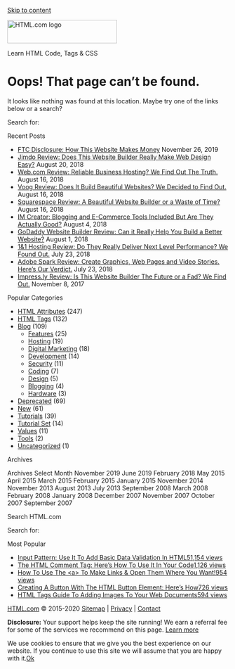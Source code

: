 <a href="#site-main" class="skip-link screen-reader-text">Skip to content</a>

<img src="https://html.com/wp-content/uploads/html-com-logo.png" alt="HTML.com logo" class="custom-logo sp-no-webp" srcset="
                    https://html.com/wp-content/uploads/html-com-logo.png
                  " width="250" height="53" />

[](https://html.com/)

Learn HTML Code, Tags & CSS

Oops! That page can’t be found.
===============================

It looks like nothing was found at this location. Maybe try one of the links below or a search?

<span class="screen-reader-text">Search for:</span>

Recent Posts

-   [FTC Disclosure: How This Website Makes Money](https://html.com/disclosure/) <span class="post-date">November 26, 2019</span>
-   [Jimdo Review: Does This Website Builder Really Make Web Design Easy?](https://html.com/web-hosting/jimdo/) <span class="post-date">August 20, 2018</span>
-   [Web.com Review: Reliable Business Hosting? We Find Out The Truth.](https://html.com/web-hosting/webcom/) <span class="post-date">August 16, 2018</span>
-   [Voog Review: Does It Build Beautiful Websites? We Decided to Find Out.](https://html.com/web-hosting/voog/) <span class="post-date">August 16, 2018</span>
-   [Squarespace Review: A Beautiful Website Builder or a Waste of Time?](https://html.com/web-hosting/squarespace/) <span class="post-date">August 16, 2018</span>
-   [IM Creator: Blogging and E-Commerce Tools Included But Are They Actually Good?](https://html.com/web-hosting/imcreator/) <span class="post-date">August 4, 2018</span>
-   [GoDaddy Website Builder Review: Can it Really Help You Build a Better Website?](https://html.com/web-hosting/godaddyweb/) <span class="post-date">August 1, 2018</span>
-   [1&1 Hosting Review: Do They Really Deliver Next Level Performance? We Found Out.](https://html.com/web-hosting/1-and-1/) <span class="post-date">July 23, 2018</span>
-   [Adobe Spark Review: Create Graphics, Web Pages and Video Stories. Here’s Our Verdict.](https://html.com/web-hosting/adobespark/) <span class="post-date">July 23, 2018</span>
-   [Impress.ly Review: Is This Website Builder The Future or a Fad? We Find Out.](https://html.com/web-hosting/impressly/) <span class="post-date">November 8, 2017</span>

Popular Categories

-   [HTML Attributes](https://html.com/./attributes/ "A complete list (and brief description)  of every attribute in the HTML specification, including the latest additions in HTML5. Click through to view details, code samples and more for each attribute.  Be sure to check out our HTML tags section, too.") (247)
-   [HTML Tags](https://html.com/./tags/ "A complete list (and brief description)  of every tag in the HTML, including the latest additions in HTML5.  Click through to view details, code samples and more for each tag.  Be sure to check out our HTML attributes section, too.") (132)
-   [Blog](https://html.com/./blog/) (109)
    -   [Features](https://html.com/./blog/features/) (25)
    -   [Hosting](https://html.com/./blog/hosting/) (19)
    -   [Digital Marketing](https://html.com/./blog/digital-marketing/) (18)
    -   [Development](https://html.com/./blog/development/) (14)
    -   [Security](https://html.com/./blog/security/) (11)
    -   [Coding](https://html.com/./blog/coding/) (7)
    -   [Design](https://html.com/./blog/design/) (5)
    -   [Blogging](https://html.com/./blog/blogging/) (4)
    -   [Hardware](https://html.com/./blog/hardware/) (3)
-   [Deprecated](https://html.com/./deprecated/ "Deprecated in html5") (69)
-   [New](https://html.com/./new/ "New in html5") (61)
-   [Tutorials](https://html.com/./tutorial/) (39)
-   [Tutorial Set](https://html.com/./tutorial-set/) (14)
-   [Values](https://html.com/./value/) (11)
-   [Tools](https://html.com/./tools/) (2)
-   [Uncategorized](https://html.com/./uncategorized/ "Uncategorized") (1)

Archives

Archives Select Month November 2019 June 2019 February 2018 May 2015 April 2015 March 2015 February 2015 January 2015 November 2014 November 2013 August 2013 July 2013 September 2008 March 2008 February 2008 January 2008 December 2007 November 2007 October 2007 September 2007

Search HTML.com

<span class="screen-reader-text">Search for:</span>

Most Popular

-   <a href="https://html.com/attributes/input-pattern/" class="popular_posts_bars_link">Input Pattern: Use It To Add Basic Data Validation In HTML5</a><span class="popular_posts_bars_comment_count_hold"><a href="https://html.com/attributes/input-pattern/#comments" class="popular_posts_bars_comment_count">1,154 views</a><span class="popular_posts_bars_comment_count_triangle"></span></span>
-   <a href="https://html.com/tags/comment-tag/" class="popular_posts_bars_link">The HTML Comment Tag: Here’s How To Use It In Your Code</a><span class="popular_posts_bars_comment_count_hold"><a href="https://html.com/tags/comment-tag/#comments" class="popular_posts_bars_comment_count">1,126 views</a><span class="popular_posts_bars_comment_count_triangle"></span></span>
-   <a href="https://html.com/attributes/a-target/" class="popular_posts_bars_link">How To Use The &lt;a&gt; To Make Links &amp; Open Them Where You Want!</a><span class="popular_posts_bars_comment_count_hold"><a href="https://html.com/attributes/a-target/#comments" class="popular_posts_bars_comment_count">954 views</a><span class="popular_posts_bars_comment_count_triangle"></span></span>
-   <a href="https://html.com/tags/button/" class="popular_posts_bars_link">Creating A Button With The HTML Button Element: Here’s How</a><span class="popular_posts_bars_comment_count_hold"><a href="https://html.com/tags/button/#comments" class="popular_posts_bars_comment_count">726 views</a><span class="popular_posts_bars_comment_count_triangle"></span></span>
-   <a href="https://html.com/tags/img/" class="popular_posts_bars_link">HTML Tags Guide To Adding Images To Your Web Documents</a><span class="popular_posts_bars_comment_count_hold"><a href="https://html.com/tags/img/#comments" class="popular_posts_bars_comment_count">594 views</a><span class="popular_posts_bars_comment_count_triangle"></span></span>

[HTML.com](/) © 2015-2020 [Sitemap](/sitemap/) | [Privacy](/privacy/) | [Contact](/contact/)

**Disclosure:** Your support helps keep the site running! We earn a referral fee for some of the services we recommend on this page. [Learn more](/disclosure/)

<span id="cn-notice-text" class="cn-text-container">We use cookies to ensure that we give you the best experience on our website. If you continue to use this site we will assume that you are happy with it.</span><span id="cn-notice-buttons" class="cn-buttons-container"><a href="#" id="cn-accept-cookie" class="cn-set-cookie cn-button bootstrap button">Ok</a></span><a href="javascript:void(0);" id="cn-close-notice" class="cn-close-icon"></a>
